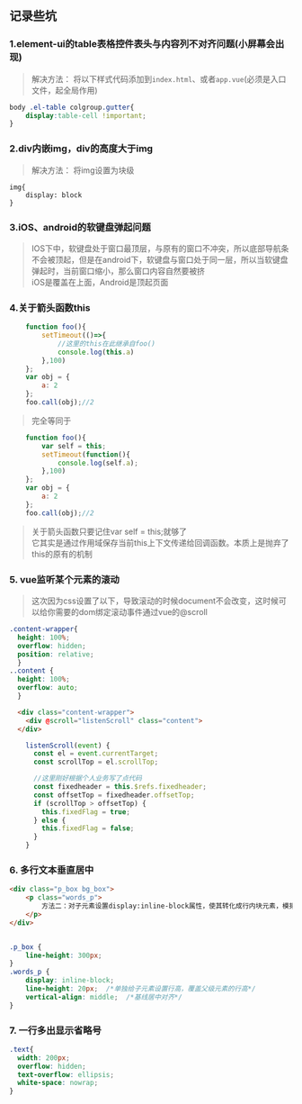 ## 记录些坑

### 1.element-ui的table表格控件表头与内容列不对齐问题(小屏幕会出现)
> 解决方法：
> 将以下样式代码添加到`index.html`、或者`app.vue`(必须是入口文件，起全局作用)
```css
body .el-table colgroup.gutter{
    display:table-cell !important;
}
```

### 2.div内嵌img，div的高度大于img
> 解决方法：
> 将img设置为块级
```
img{
    display: block
}

```

### 3.iOS、android的软键盘弹起问题
> IOS下中，软键盘处于窗口最顶层，与原有的窗口不冲突，所以底部导航条不会被顶起，但是在android下，软键盘与窗口处于同一层，所以当软键盘弹起时，当前窗口缩小，那么窗口内容自然要被挤  
> iOS是覆盖在上面，Android是顶起页面

### 4.关于箭头函数this
```javascript
    function foo(){
        setTimeout(()=>{
            //这里的this在此继承自foo()
            console.log(this.a)
        },100)
    };
    var obj = {
        a: 2
    };
    foo.call(obj);//2
```
> 完全等同于
```javascript
    function foo(){
        var self = this;
        setTimeout(function(){
            console.log(self.a);
        },100)
    };
    var obj = {
        a: 2
    };
    foo.call(obj);//2
```
> 关于箭头函数只要记住var self = this;就够了  
> 它其实是通过作用域保存当前this上下文传递给回调函数。本质上是抛弃了this的原有的机制

### 5. vue监听某个元素的滚动
> 这次因为css设置了以下，导致滚动的时候document不会改变，这时候可以给你需要的dom绑定滚动事件通过vue的@scroll
```css
.content-wrapper{
  height: 100%;
  overflow: hidden;
  position: relative;
  }
..content {
  height: 100%;
  overflow: auto;
  }
```

```html
  <div class="content-wrapper">
    <div @scroll="listenScroll" class="content">
  </div>
```

```javascript
    listenScroll(event) {
      const el = event.currentTarget;
      const scrollTop = el.scrollTop;

      //这里刚好根据个人业务写了点代码
      const fixedheader = this.$refs.fixedheader;
      const offsetTop = fixedheader.offsetTop;
      if (scrollTop > offsetTop) {
        this.fixedFlag = true;
      } else {
        this.fixedFlag = false;
      }
    }
```

### 6. 多行文本垂直居中 
```html
<div class="p_box bg_box">
	<p class="words_p">
		方法二：对子元素设置display:inline-block属性，使其转化成行内块元素，模拟成单行文本。父元素设置对应的height和line-height。对子元素设置vertical-align:middle属性，使其基线对齐。添加line-height属性，覆盖继承自父元素的行高。缺点：文本的高度不能超过外部盒子的高度。
	</p>
</div>
```
```css

.p_box {
	line-height: 300px;
}
.words_p {
	display: inline-block;
	line-height: 20px;  /*单独给子元素设置行高，覆盖父级元素的行高*/
	vertical-align: middle;  /*基线居中对齐*/
}
```

### 7. 一行多出显示省略号
```css
.text{
  width: 200px;
  overflow: hidden;
  text-overflow: ellipsis;
  white-space: nowrap; 
}

```

